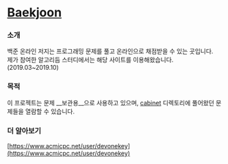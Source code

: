 # [Baekjoon](https://www.acmicpc.net/)
### 소개
백준 온라인 저지는 프로그래밍 문제를 풀고 온라인으로 채점받을 수 있는 곳입니다.  
제가 참여한 알고리듬 스터디에서는 해당 사이트를 이용해왔습니다.(2019.03~2019.10)

### 목적
이 프로젝트는 문제 __보관용__으로 사용하고 있으며, [cabinet](/cabinet/) 디렉토리에 풀어왔던 문제들을 열람할 수 있습니다.

### 더 알아보기
[https://www.acmicpc.net/user/devonekey](https://www.acmicpc.net/user/devonekey)
